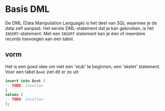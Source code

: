 # Basis DML
De DML (Data Manipulation Language) is het deel van SQL waarmee je de data zelf aanpast. Het eerste DML-statement dat je kan gebruiken, is het `INSERT`-statement. Met een `INSERT` statement kan je één of meerdere records toevoegen aan een tabel.

## vorm
Het is een goed idee om met een 'stub' te beginnen, een 'skelet' statement. Voor een tabel `Boek` ziet dit er zo uit:

```sql
insert into Boek (
-- TODO: invullen
)
values (
-- TODO: invullen
);
```
